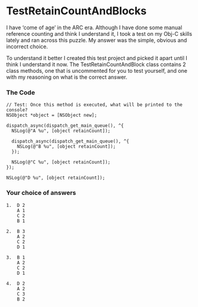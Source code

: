 # TestRetainCountAndBlocks

I have ‘come of age’ in the ARC era. Although I have done some manual reference counting and think I understand it, I took a test on my Obj-C skills lately and ran across this puzzle. My answer was the simple, obvious and incorrect choice.

To understand it better I created this test project and picked it apart until I think I understand it now. The TestRetainCountAndBlock class contains 2 class methods, one that is uncommented for you to test yourself, and one with my reasoning on what is the correct answer.

### The Code
    // Test: Once this method is executed, what will be printed to the console?
    NSObject *object = [NSObject new];
    
    dispatch_async(dispatch_get_main_queue(), ^{
      NSLog(@"A %u", [object retainCount]);
      
      dispatch_async(dispatch_get_main_queue(), ^{
        NSLog(@"B %u", [object retainCount]);
      });
      
      NSLog(@"C %u", [object retainCount]);
    });
    
    NSLog(@"D %u", [object retainCount]);

### Your choice of answers

	1.	D 2
		A 1
		C 2
		B 1
	
	2.	B 3
		A 2
		C 2
		D 1
		
	3.	B 1
		A 2
		C 2
		D 1
		
	4.	D 2
		A 2
		C 3
		B 2
		